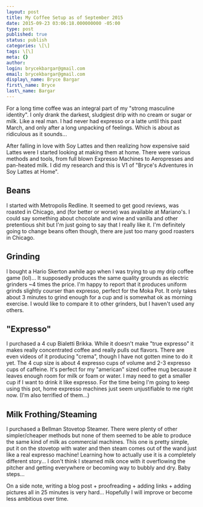 ```yaml
---
layout: post
title: My Coffee Setup as of September 2015
date: 2015-09-23 03:06:18.000000000 -05:00
type: post
published: true
status: publish
categories: \[\]
tags: \[\]
meta: {}
author:
login: brycekbargar@gmail.com
email: brycekbargar@gmail.com
display\_name: Bryce Bargar
first\_name: Bryce
last\_name: Bargar
---
```


For a long time coffee was an integral part of my "strong masculine identity". I only drank the darkest, sludgiest drip with no cream or sugar or milk. Like a real man. I had never had expresso or a latte until this past March, and only after a long unpacking of feelings. Which is about as ridiculous as it sounds... 

After falling in love with Soy Lattes and then realizing how expensive said Lattes were I started looking at making them at home. There were various methods and tools, from full blown Expresso Machines to Aeropresses and pan-heated milk. I did my research and this is V1 of "Bryce's Adventures in Soy Lattes at Home".

## Beans

I started with Metropolis Redline. It seemed to get good reviews, was roasted in Chicago, and (for better or worse) was available at Mariano's. I could say something about chocolate and wine and vanilla and other pretentious shit but I'm just going to say that I really like it. I'm definitely going to change beans often though, there are just too many good roasters in Chicago.

## Grinding

I bought a Hario Skerton awhile ago when I was trying to up my drip coffee game (lol)... It supposedly produces the same quality grounds as electric grinders ~4 times the price. I'm happy to report that it produces uniform grinds slightly courser than expresso, perfect for the Moka Pot. It only takes about 3 minutes to grind enough for a cup and is somewhat ok as morning exercise. I would like to compare it to other grinders, but I haven't used any others.

## "Expresso"

I purchased a 4 cup Bialetti Brikka. While it doesn't make "true expresso" it makes really concentrated coffee and really pulls out flavors. There are even videos of it producing "crema", though I have not gotten mine to do it yet. The 4 cup size is about 4 expresso cups of volume and 2-3 expresso cups of caffeine. It's perfect for my "american" sized coffee mug because it leaves enough room for milk or foam or water. I may need to get a smaller cup if I want to drink it like expresso. For the time being I'm going to keep using this pot, home expresso machines just seem unjustifiable to me right now. (I'm also terrified of them...)

## Milk Frothing/Steaming

I purchased a Bellman Stovetop Steamer. There were plenty of other simpler/cheaper methods but none of them seemed to be able to produce the same kind of milk as commercial machines. This one is pretty simple, put it on the stovetop with water and then steam comes out of the wand just like a real expresso machine! Learning how to actually use it is a completely different story... I don't think I steamed milk once with it overflowing the pitcher and getting everywhere or becoming way to bubbly and dry. Baby steps...

On a side note, writing a blog post + proofreading + adding links + adding pictures all in 25 minutes is very hard... Hopefully I will improve or become less ambitious over time.